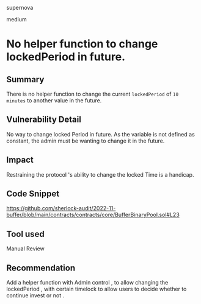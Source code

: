supernova

medium

# No helper function to change  lockedPeriod in future.

## Summary
There is no helper function to change the current `lockedPeriod` of `10 minutes` to another value in the future.
## Vulnerability Detail
No way to change locked Period in future. As the variable is not defined as constant, the admin must be wanting to change it in the future.
## Impact
Restraining the protocol 's ability to change the locked Time is a handicap. 
## Code Snippet
https://github.com/sherlock-audit/2022-11-buffer/blob/main/contracts/contracts/core/BufferBinaryPool.sol#L23
## Tool used

Manual Review

## Recommendation
Add a helper function with Admin control , to allow changing the lockedPeriod , with certain timelock to allow users to decide whether to continue invest or not . 